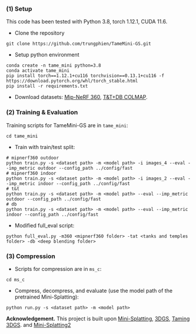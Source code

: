 
### (1) Setup
This code has been tested with Python 3.8, torch 1.12.1, CUDA 11.6.

- Clone the repository 
```
git clone https://github.com/trungphien/TameMini-GS.git
```
- Setup python environment
```
conda create -n tame_mini python=3.8
conda activate tame_mini
pip install torch==1.12.1+cu116 torchvision==0.13.1+cu116 -f https://download.pytorch.org/whl/torch_stable.html
pip install -r requirements.txt
```

- Download datasets: [Mip-NeRF 360](https://jonbarron.info/mipnerf360/), [T&T+DB COLMAP](https://repo-sam.inria.fr/fungraph/3d-gaussian-splatting/datasets/input/tandt_db.zip).

### (2) Training & Evaluation

Training scripts for TameMini-GS are in `tame_mini`:
```
cd tame_mini
```
- Train with train/test split:
```
# mipnerf360 outdoor
python train.py -s <dataset path> -m <model path> -i images_4 --eval --imp_metric outdoor --config_path ../config/fast
# mipnerf360 indoor
python train.py -s <dataset path> -m <model path> -i images_2 --eval --imp_metric indoor --config_path ../config/fast
# t&t
python train.py -s <dataset path> -m <model path> --eval --imp_metric outdoor --config_path ../config/fast
# db
python train.py -s <dataset path> -m <model path> --eval --imp_metric indoor --config_path ../config/fast
```

- Modified full_eval script:
```
python full_eval.py -m360 <mipnerf360 folder> -tat <tanks and temples folder> -db <deep blending folder>
```
### (3) Compression

- Scripts for compression are in `ms_c`:
```
cd ms_c
```
- Compress, decompress, and evaluate (use the model path of the pretrained Mini-Splatting):
```
python run.py -s <dataset path> -m <model path>
```
**Acknowledgement.** This project is built upon [Mini-Splatting](https://github.com/fatPeter/mini-splatting), [3DGS](https://github.com/graphdeco-inria/gaussian-splatting), [Taming 3DGS](https://github.com/humansensinglab/taming-3dgs). and [Mini-Splatting2](https://github.com/fatPeter/mini-splatting2)








